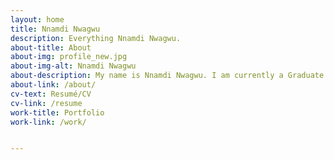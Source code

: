 ```yaml
---
layout: home
title: Nnamdi Nwagwu
description: Everything Nnamdi Nwagwu.
about-title: About
about-img: profile_new.jpg
about-img-alt: Nnamdi Nwagwu
about-description: My name is Nnamdi Nwagwu. I am currently a Graduate Student at Oregon State University. I work in the SHARE Lab under Dr. Naomi Fitter. My dissertation is focused on automatically generating expresssive robot motion during functional tasks. In 2022, I graduated with my Bachelors of Science from Cornell University in Mechanical Engineering. 
about-link: /about/
cv-text: Resumé/CV
cv-link: /resume
work-title: Portfolio
work-link: /work/


---
```

